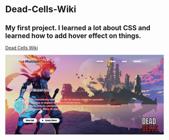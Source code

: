 # Dead-Cells-Wiki

## My first project. I learned a lot about CSS and learned how to add hover effect on things.

[Dead Cells Wiki](https://berkcantelseren.github.io/Dead-Cells-Wiki/)

<img src="img/Home.png">
